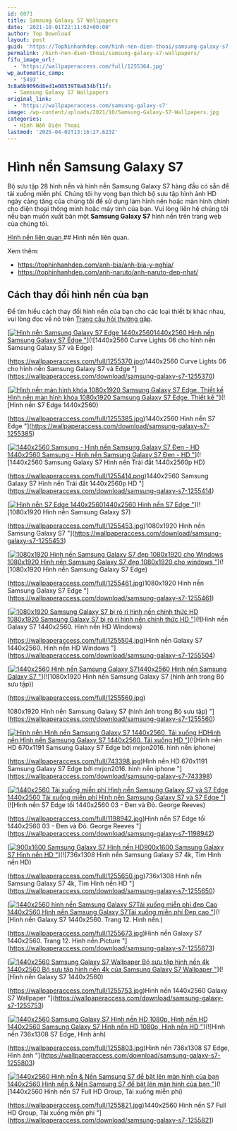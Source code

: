 ```yaml
---
id: 6071
title: Samsung Galaxy S7 Wallpapers
date: '2021-10-01T22:11:02+00:00'
author: Top Download
layout: post
guid: 'https://Tophinhanhdep.com/hinh-nen-dien-thoai/samsung-galaxy-s7-wallpapers/'
permalink: /hinh-nen-dien-thoai/samsung-galaxy-s7-wallpapers/
fifu_image_url:
  - 'https://wallpaperaccess.com/full/1255364.jpg'
wp_automatic_camp:
  - '5493'
3c8a6b9096d8ed1e0853978a834bf11f:
  - Samsung Galaxy S7 Wallpapers
original_link:
  - 'https://wallpaperaccess.com/samsung-galaxy-s7'
image: /wp-content/uploads/2021/10/Samsung-Galaxy-S7-Wallpapers.jpg
categories:
  - Hình Nền Điện Thoại
lastmod: '2025-04-02T13:16:27.623Z'
---
```

# Hình nền Samsung Galaxy S7

Bộ sưu tập 28 hình nền và hình nền Samsung Galaxy S7 hàng đầu có sẵn để tải xuống miễn phí. Chúng tôi hy vọng bạn thích bộ sưu tập hình ảnh HD ngày càng tăng của chúng tôi để sử dụng làm hình nền hoặc màn hình chính cho điện thoại thông minh hoặc máy tính của bạn. Vui lòng liên hệ chúng tôi nếu bạn muốn xuất bản một **Samsung Galaxy S7** hình nền trên trang web của chúng tôi.

[Hình nền liên quan ](#related) ## Hình nền liên quan.

   
 Xem thêm:

   
- <https://tophinhanhdep.com/anh-bia/anh-bia-y-nghia/>
- <https://tophinhanhdep.com/anh-naruto/anh-naruto-dep-nhat/>

## Cách thay đổi hình nền của bạn

Để tìm hiểu cách thay đổi hình nền của bạn cho các loại thiết bị khác nhau, vui lòng đọc về nó trên [Trang câu hỏi thường gặp](https://tophinhanhdep.com/faq/).

  
[[![Hình nền Samsung Galaxy S7 Edge 1440x2560](https://wallpaperaccess.com/full/1255364.jpg)1440x2560 Hình nền Samsung Galaxy S7 Edge "](https://wallpaperaccess.com/download/samsung-galaxy-s7-1255364)](![1440x2560 Curve Lights 06 cho hình nền Samsung Galaxy S7 và Edge)

(https://wallpaperaccess.com/full/1255370.jpg)1440x2560 Curve Lights 06 cho hình nền Samsung Galaxy S7 và Edge "](https://wallpaperaccess.com/download/samsung-galaxy-s7-1255370)

[[![Hình nền màn hình khóa 1080x1920 Samsung Galaxy S7 Edge.  Thiết kế](https://wallpaperaccess.com/full/693312.jpg)Hình nền màn hình khóa 1080x1920 Samsung Galaxy S7 Edge. Thiết kế "](https://wallpaperaccess.com/download/samsung-galaxy-s7-693312)](![Hình nền S7 Edge 1440x2560)

(https://wallpaperaccess.com/full/1255385.jpg)1440x2560 Hình nền S7 Edge "](https://wallpaperaccess.com/download/samsung-galaxy-s7-1255385)

[[![1440x2560 Samsung - Hình nền Samsung Galaxy S7 Đen - HD](https://wallpaperaccess.com/full/1255408.jpg)1440x2560 Samsung - Hình nền Samsung Galaxy S7 Đen - HD "](https://wallpaperaccess.com/download/samsung-galaxy-s7-1255408)](![1440x2560 Samsung Galaxy S7 Hình nền Trái đất 1440x2560p HD)

(https://wallpaperaccess.com/full/1255414.png)1440x2560 Samsung Galaxy S7 Hình nền Trái đất 1440x2560p HD "](https://wallpaperaccess.com/download/samsung-galaxy-s7-1255414)

[[![Hình nền S7 Edge 1440x2560](https://wallpaperaccess.com/full/1255423.jpg)1440x2560 Hình nền S7 Edge "](https://wallpaperaccess.com/download/samsung-galaxy-s7-1255423)](![1080x1920 Hình nền Samsung Galaxy S7)

(https://wallpaperaccess.com/full/1255453.jpg)1080x1920 Hình nền Samsung Galaxy S7 "](https://wallpaperaccess.com/download/samsung-galaxy-s7-1255453)

[[![1080x1920 Hình nền Samsung Galaxy S7 đẹp 1080x1920 cho Windows](https://wallpaperaccess.com/full/1254983.jpg)1080x1920 Hình nền Samsung Galaxy S7 đẹp 1080x1920 cho windows "](https://wallpaperaccess.com/download/samsung-galaxy-s7-1254983)](![1080x1920 Hình nền Samsung Galaxy S7 Edge)

(https://wallpaperaccess.com/full/1255461.jpg)1080x1920 Hình nền Samsung Galaxy S7 Edge "](https://wallpaperaccess.com/download/samsung-galaxy-s7-1255461)

[[![1080x1920 Samsung Galaxy S7 bị rò rỉ hình nền chính thức HD](https://wallpaperaccess.com/full/1255480.jpg)1080x1920 Samsung Galaxy S7 bị rò rỉ hình nền chính thức HD "](https://wallpaperaccess.com/download/samsung-galaxy-s7-1255480)](![Hình nền Galaxy S7 1440x2560.  Hình nền HD Windows)

(https://wallpaperaccess.com/full/1255504.jpg)Hình nền Galaxy S7 1440x2560. Hình nền HD Windows "](https://wallpaperaccess.com/download/samsung-galaxy-s7-1255504)

[[![1440x2560 Hình nền Samsung Galaxy S7](https://wallpaperaccess.com/full/1255545.jpg)1440x2560 Hình nền Samsung Galaxy S7 "](https://wallpaperaccess.com/download/samsung-galaxy-s7-1255545)](![1080x1920 Hình nền Samsung Galaxy S7 (hình ảnh trong Bộ sưu tập))

(https://wallpaperaccess.com/full/1255560.jpg)

1080x1920 Hình nền Samsung Galaxy S7 (hình ảnh trong Bộ sưu tập) "](https://wallpaperaccess.com/download/samsung-galaxy-s7-1255560)

[[![Hình nền Hình nền Samsung Galaxy S7 1440x2560.  Tải xuống HD](https://wallpaperaccess.com/full/1255567.jpg)Hình nền Hình nền Samsung Galaxy S7 1440x2560. Tải xuống HD "](https://wallpaperaccess.com/download/samsung-galaxy-s7-1255567)](![Hình nền HD 670x1191 Samsung Galaxy S7 Edge bởi mrjon2016.  hình nền iphone)

(https://wallpaperaccess.com/full/743398.jpg)Hình nền HD 670x1191 Samsung Galaxy S7 Edge bởi mrjon2016. hình nền iphone "](https://wallpaperaccess.com/download/samsung-galaxy-s7-743398)

[[![1440x2560 Tải xuống miễn phí Hình nền Samsung Galaxy S7 và S7 Edge](https://wallpaperaccess.com/full/1255597.jpg)1440x2560 Tải xuống miễn phí Hình nền Samsung Galaxy S7 và S7 Edge "](https://wallpaperaccess.com/download/samsung-galaxy-s7-1255597)](![Hình nền S7 Edge tối 1440x2560 03 - Đen và Đỏ.  George Reeves)

(https://wallpaperaccess.com/full/1198942.jpg)Hình nền S7 Edge tối 1440x2560 03 - Đen và Đỏ. George Reeves "](https://wallpaperaccess.com/download/samsung-galaxy-s7-1198942)

[[![900x1600 Samsung Galaxy S7 Hình nền HD](https://wallpaperaccess.com/full/1255616.jpg)900x1600 Samsung Galaxy S7 Hình nền HD "](https://wallpaperaccess.com/download/samsung-galaxy-s7-1255616)](![736x1308 Hình nền Samsung Galaxy S7 4k, Tìm Hình nền HD)

(https://wallpaperaccess.com/full/1255650.jpg)736x1308 Hình nền Samsung Galaxy S7 4k, Tìm Hình nền HD "](https://wallpaperaccess.com/download/samsung-galaxy-s7-1255650)

[[![1440x2560 hình nền Samsung Galaxy S7Tải xuống miễn phí đẹp Cao](https://wallpaperaccess.com/full/1255660.jpg)1440x2560 Hình nền Samsung Galaxy S7Tải xuống miễn phí Đẹp cao "](https://wallpaperaccess.com/download/samsung-galaxy-s7-1255660)](![Hình nền Galaxy S7 1440x2560.  Trang 12. Hình nền.)

(https://wallpaperaccess.com/full/1255673.jpg)Hình nền Galaxy S7 1440x2560. Trang 12. Hình nền.Picture "](https://wallpaperaccess.com/download/samsung-galaxy-s7-1255673)

[[![1440x2560 Samsung Galaxy S7 Wallpaper Bộ sưu tập hình nền 4k](https://wallpaperaccess.com/full/1255732.jpg)1440x2560 Bộ sưu tập hình nền 4k của Samsung Galaxy S7 Wallpaper "](https://wallpaperaccess.com/download/samsung-galaxy-s7-1255732)](![Hình nền Galaxy S7 1440x2560)

(https://wallpaperaccess.com/full/1255753.jpg)Hình nền 1440x2560 Galaxy S7 Wallpaper "](https://wallpaperaccess.com/download/samsung-galaxy-s7-1255753)

[[![1440x2560 Samsung Galaxy S7 Hình nền HD 1080p, Hình nền HD](https://wallpaperaccess.com/full/1255782.jpg)1440x2560 Samsung Galaxy S7 Hình nền HD 1080p, Hình nền HD "](https://wallpaperaccess.com/download/samsung-galaxy-s7-1255782)](![Hình nền 736x1308 S7 Edge, Hình ảnh)

(https://wallpaperaccess.com/full/1255803.jpg)Hình nền 736x1308 S7 Edge, Hình ảnh "](https://wallpaperaccess.com/download/samsung-galaxy-s7-1255803)

[[![1440x2560 Hình nền & Nền Samsung S7 để bật lên màn hình của bạn](https://wallpaperaccess.com/full/1255807.jpg)1440x2560 Hình nền &amp; Nền Samsung S7 để bật lên màn hình của bạn "](https://wallpaperaccess.com/download/samsung-galaxy-s7-1255807)](![1440x2560 Hình nền S7 Full HD Group, Tải xuống miễn phí)

(https://wallpaperaccess.com/full/1255821.jpg)1440x2560 Hình nền S7 Full HD Group, Tải xuống miễn phí "](https://wallpaperaccess.com/download/samsung-galaxy-s7-1255821)
